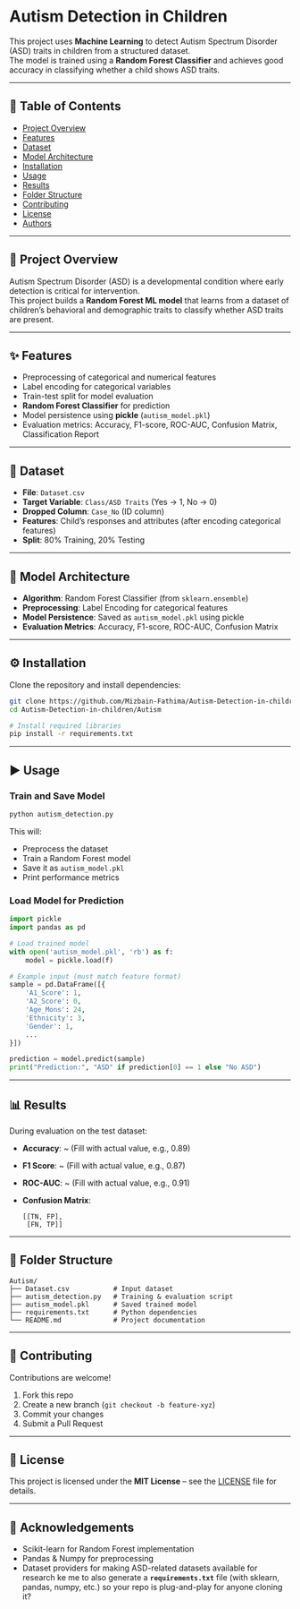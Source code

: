 # Autism Detection in Children

This project uses **Machine Learning** to detect Autism Spectrum Disorder (ASD) traits in children from a structured dataset.  
The model is trained using a **Random Forest Classifier** and achieves good accuracy in classifying whether a child shows ASD traits.  

---

## 📌 Table of Contents

- [Project Overview](#project-overview)  
- [Features](#features)  
- [Dataset](#dataset)  
- [Model Architecture](#model-architecture)  
- [Installation](#installation)  
- [Usage](#usage)  
- [Results](#results)  
- [Folder Structure](#folder-structure)  
- [Contributing](#contributing)  
- [License](#license)  
- [Authors](#authors)  

---

## 🚀 Project Overview

Autism Spectrum Disorder (ASD) is a developmental condition where early detection is critical for intervention.  
This project builds a **Random Forest ML model** that learns from a dataset of children’s behavioral and demographic traits to classify whether ASD traits are present.  

---

## ✨ Features

- Preprocessing of categorical and numerical features  
- Label encoding for categorical variables  
- Train-test split for model evaluation  
- **Random Forest Classifier** for prediction  
- Model persistence using **pickle** (`autism_model.pkl`)  
- Evaluation metrics: Accuracy, F1-score, ROC-AUC, Confusion Matrix, Classification Report  

---

## 📂 Dataset

- **File**: `Dataset.csv`  
- **Target Variable**: `Class/ASD Traits` (Yes → 1, No → 0)  
- **Dropped Column**: `Case_No` (ID column)  
- **Features**: Child’s responses and attributes (after encoding categorical features)  
- **Split**: 80% Training, 20% Testing  

---

## 🧠 Model Architecture

- **Algorithm**: Random Forest Classifier (from `sklearn.ensemble`)  
- **Preprocessing**: Label Encoding for categorical features  
- **Model Persistence**: Saved as `autism_model.pkl` using pickle  
- **Evaluation Metrics**: Accuracy, F1-score, ROC-AUC, Confusion Matrix  

---

## ⚙️ Installation

Clone the repository and install dependencies:

```bash
git clone https://github.com/Mizbain-Fathima/Autism-Detection-in-children.git
cd Autism-Detection-in-children/Autism

# Install required libraries
pip install -r requirements.txt
````

---

## ▶️ Usage

### Train and Save Model

```bash
python autism_detection.py
```

This will:

* Preprocess the dataset
* Train a Random Forest model
* Save it as `autism_model.pkl`
* Print performance metrics

### Load Model for Prediction

```python
import pickle
import pandas as pd

# Load trained model
with open('autism_model.pkl', 'rb') as f:
    model = pickle.load(f)

# Example input (must match feature format)
sample = pd.DataFrame([{
    'A1_Score': 1,
    'A2_Score': 0,
    'Age_Mons': 24,
    'Ethnicity': 3,
    'Gender': 1,
    ...
}])

prediction = model.predict(sample)
print("Prediction:", "ASD" if prediction[0] == 1 else "No ASD")
```

---

## 📊 Results

During evaluation on the test dataset:

* **Accuracy**: \~ (Fill with actual value, e.g., 0.89)
* **F1 Score**: \~ (Fill with actual value, e.g., 0.87)
* **ROC-AUC**: \~ (Fill with actual value, e.g., 0.91)
* **Confusion Matrix**:

  ```
  [[TN, FP],
   [FN, TP]]
  ```

---

## 📁 Folder Structure

```
Autism/
├── Dataset.csv           # Input dataset
├── autism_detection.py   # Training & evaluation script
├── autism_model.pkl      # Saved trained model
├── requirements.txt      # Python dependencies
└── README.md             # Project documentation
```

---

## 🤝 Contributing

Contributions are welcome!

1. Fork this repo
2. Create a new branch (`git checkout -b feature-xyz`)
3. Commit your changes
4. Submit a Pull Request

---

## 📜 License

This project is licensed under the **MIT License** – see the [LICENSE](LICENSE) file for details.

---

## 🙏 Acknowledgements

* Scikit-learn for Random Forest implementation
* Pandas & Numpy for preprocessing
* Dataset providers for making ASD-related datasets available for research
ke me to also generate a **`requirements.txt`** file (with sklearn, pandas, numpy, etc.) so your repo is plug-and-play for anyone cloning it?
```
